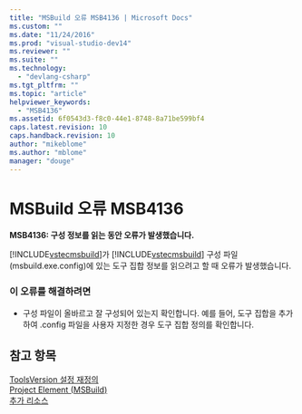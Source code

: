 ```yaml
---
title: "MSBuild 오류 MSB4136 | Microsoft Docs"
ms.custom: ""
ms.date: "11/24/2016"
ms.prod: "visual-studio-dev14"
ms.reviewer: ""
ms.suite: ""
ms.technology: 
  - "devlang-csharp"
ms.tgt_pltfrm: ""
ms.topic: "article"
helpviewer_keywords: 
  - "MSB4136"
ms.assetid: 6f0543d3-f8c0-44e1-8748-8a71be599bf4
caps.latest.revision: 10
caps.handback.revision: 10
author: "mikeblome"
ms.author: "mblome"
manager: "douge"
---
```

# MSBuild 오류 MSB4136
**MSB4136: 구성 정보를 읽는 동안 오류가 발생했습니다.**  
  
 [!INCLUDE[vstecmsbuild](../build/includes/vstecmsbuild_md.md)]가 [!INCLUDE[vstecmsbuild](../build/includes/vstecmsbuild_md.md)] 구성 파일\(msbuild.exe.config\)에 있는 도구 집합 정보를 읽으려고 할 때 오류가 발생했습니다.  
  
### 이 오류를 해결하려면  
  
-   구성 파일이 올바르고 잘 구성되어 있는지 확인합니다.  예를 들어, 도구 집합을 추가하여 .config 파일을 사용자 지정한 경우 도구 집합 정의를 확인합니다.  
  
## 참고 항목  
 [ToolsVersion 설정 재정의](../Topic/Overriding%20ToolsVersion%20Settings.md)   
 [Project Element \(MSBuild\)](../Topic/Project%20Element%20\(MSBuild\).md)   
 [추가 리소스](../Topic/Additional%20MSBuild%20Resources.md)